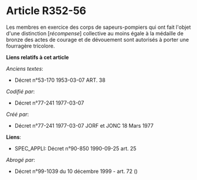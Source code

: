 # Article R352-56

Les membres en exercice des corps de sapeurs-pompiers qui ont fait l'objet d'une distinction [*récompense*] collective au
moins égale à la médaille de bronze des actes de courage et de dévouement sont autorisés à porter une fourragère tricolore.

**Liens relatifs à cet article**

_Anciens textes_:

  - Décret n°53-170 1953-03-07 ART. 38

_Codifié par_:

  - Décret n°77-241 1977-03-07

_Créé par_:

  - Décret n°77-241 1977-03-07 JORF et JONC 18 Mars 1977

**Liens**:

  - SPEC_APPLI: Décret n°90-850 1990-09-25 art. 25

_Abrogé par_:

  - Décret n°99-1039 du 10 décembre 1999 - art. 72 ()

